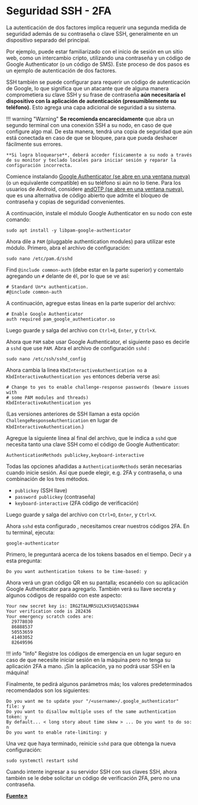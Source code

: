 # Seguridad SSH - 2FA

La autenticación de dos factores  implica requerir una segunda medida de seguridad además de su contraseña o clave SSH, generalmente en un dispositivo separado del principal.

Por ejemplo, puede estar familiarizado con el inicio de sesión en un sitio web, como un intercambio cripto, utilizando una contraseña y un código de Google Authenticator (o un código de SMS). Este proceso de dos pasos es un ejemplo de autenticación de dos factores.

SSH también se puede configurar para requerir un código de autenticación de Google, lo que significa que un atacante que de alguna manera comprometiera su clave SSH y su frase de contraseña **aún necesitaría el dispositivo con la aplicación de autenticación (presumiblemente su teléfono).** Esto agrega una capa adicional de seguridad a su sistema.

!!! warning "Warning"
    **Se recomienda encarecidamente** que abra un segundo terminal con una conexión SSH a su nodo, en caso de que configure algo mal. De esta manera, tendrá una copia de seguridad que aún está conectada en caso de que se bloquee, para que pueda deshacer fácilmente sus errores.

    **Si logra bloquearse**, deberá acceder físicamente a su nodo a través de su monitor y teclado locales para iniciar sesión y reparar la configuración incorrecta.

Comience instalando [Google Authenticator (se abre en una ventana nueva)](https://play.google.com/store/apps/details?id=com.google.android.apps.authenticator2\&hl=en\_US\&gl=US) (o un equivalente compatible) en su teléfono si aún no lo tiene. Para los usuarios de Android, considere [andOTP (se abre en una ventana nueva)](https://play.google.com/store/apps/details?id=org.shadowice.flocke.andotp\&hl=en\_US\&gl=US), que es una alternativa de código abierto que admite el bloqueo de contraseña y copias de seguridad convenientes.

A continuación, instale el módulo Google Authenticator en su nodo con este comando:

```
sudo apt install -y libpam-google-authenticator
```

Ahora dile a   `PAM` (pluggable authentication modules) para utilizar este módulo. Primero, abra el archivo de configuración:

```
sudo nano /etc/pam.d/sshd
```

Find `@include common-auth` (debe estar en la parte superior) y comentalo agregando un `#` delante de él, por lo que se ve así:

```
# Standard Un*x authentication.
#@include common-auth
```

A continuación, agregue estas líneas en la parte superior del archivo:

```
# Enable Google Authenticator
auth required pam_google_authenticator.so
```

Luego guarde y salga del archivo con `Ctrl+O`, `Enter`, y `Ctrl+X`.

Ahora que `PAM` sabe usar Google Authenticator, el siguiente paso es decirle a `sshd` que use `PAM`. Abra el archivo de configuración `sshd` :

```
sudo nano /etc/ssh/sshd_config
```

Ahora cambia la linea `KbdInteractiveAuthentication no` a `KbdInteractiveAuthentication yes` entonces deberia verse así:

```
# Change to yes to enable challenge-response passwords (beware issues with
# some PAM modules and threads)
KbdInteractiveAuthentication yes
```

(Las versiones anteriores de SSH llaman a esta opción `ChallengeResponseAuthentication` en lugar de `KbdInteractiveAuthentication`.)

Agregue la siguiente línea al final del archivo, que le indica a  `sshd`  que necesita tanto una clave SSH como el código de Google Authenticator:

```
AuthenticationMethods publickey,keyboard-interactive
```

Todas las opciones añadidas a `AuthenticationMethods` serán necesarias cuando inicie sesión. Así que puede elegir, e.g. 2FA y contraseña, o una combinación de los tres métodos.

* `publickey` (SSH llave)
* `password publickey` (contraseña)
* `keyboard-interactive` (2FA código de verificación)

Luego guarde y salga del archivo con `Ctrl+O`, `Enter`, y `Ctrl+X`.

Ahora  `sshd` esta configurado , necesitamos crear nuestros códigos 2FA. En tu terminal, ejecuta:

```
google-authenticator
```

Primero, le preguntará acerca de los tokens basados en el tiempo. Decir `y` a esta pregunta:

```
Do you want authentication tokens to be time-based: y
```

Ahora verá un gran código QR en su pantalla; escanéelo con su aplicación Google Authenticator para agregarlo. También verá su llave secreta y algunos códigos de respaldo con este aspecto:

```
Your new secret key is: IRG2TALMR5U2LK5VQ5AQIG3HA4
Your verification code is 282436
Your emergency scratch codes are:
  29778030
  86888537
  50553659
  41403052
  82649596
```

!!! info "Info"
    Registre los códigos de emergencia en un lugar seguro en caso de que necesite iniciar sesión en la máquina pero no tenga su aplicación 2FA a mano. ¡Sin la aplicación, ya no podrá usar SSH en la máquina!

Finalmente, te pedirá algunos parámetros más; los valores predeterminados recomendados son los siguientes:

```
Do you want me to update your "/<username>/.google_authenticator" file: y
Do you want to disallow multiple uses of the same authentication token: y
By default... < long story about time skew > ... Do you want to do so: n
Do you want to enable rate-limiting: y
```

Una vez que haya terminado, reinicie `sshd` para que obtenga la nueva configuración:

```
sudo systemctl restart sshd
```

Cuando intente ingresar a su servidor SSH con sus claves SSH, ahora también se le debe solicitar un código de verificación 2FA, pero no una contraseña.

[**Fuente↗**](https://docs.rocketpool.net/guides/node/securing-your-node.html#optional-enable-two-factor-authentication)
